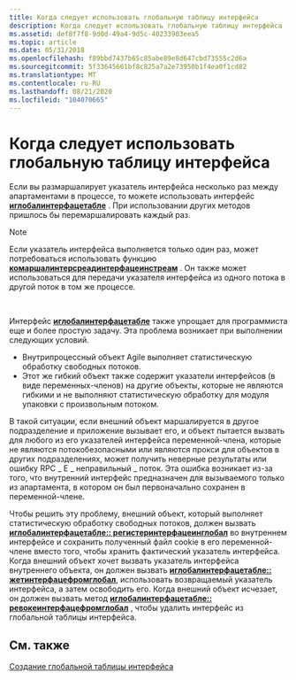 ```yaml
---
title: Когда следует использовать глобальную таблицу интерфейса
description: Когда следует использовать глобальную таблицу интерфейса
ms.assetid: def8f7f8-9d0d-49a4-9d5c-40233903eea5
ms.topic: article
ms.date: 05/31/2018
ms.openlocfilehash: f89bbd7437b65c85abe89e8d647cbd73555c2d6a
ms.sourcegitcommit: 5f33645661bf8c825a7a2e73950b1f4ea0f1cd82
ms.translationtype: MT
ms.contentlocale: ru-RU
ms.lasthandoff: 08/21/2020
ms.locfileid: "104070665"
---
```

# <a name="when-to-use-the-global-interface-table"></a>Когда следует использовать глобальную таблицу интерфейса

Если вы размаршалирует указатель интерфейса несколько раз между апартаментами в процессе, то можете использовать интерфейс [**иглобалинтерфацетабле**](/windows/desktop/api/ObjIdl/nn-objidl-iglobalinterfacetable) . При использовании других методов пришлось бы перемаршалировать каждый раз.

> [!Note]  
> Если указатель интерфейса выполняется только один раз, может потребоваться использовать функцию [**комаршалинтерсреадинтерфацеинстреам**](/windows/desktop/api/combaseapi/nf-combaseapi-comarshalinterthreadinterfaceinstream) . Он также может использоваться для передачи указателя интерфейса из одного потока в другой поток в том же процессе.

 

Интерфейс [**иглобалинтерфацетабле**](/windows/desktop/api/ObjIdl/nn-objidl-iglobalinterfacetable) также упрощает для программиста еще и более простую задачу. Эта проблема возникает при выполнении следующих условий.

-   Внутрипроцессный объект Agile выполняет статистическую обработку свободных потоков.
-   Этот же гибкий объект также содержит указатели интерфейсов (в виде переменных-членов) на другие объекты, которые не являются гибкими и не выполняют статистическую обработку для модуля упаковки с произвольным потоком.

В такой ситуации, если внешний объект маршалируется в другое подразделение и приложение вызывает его, и объект пытается вызвать для любого из его указателей интерфейса переменной-члена, которые не являются потокобезопасными или являются прокси для объектов в других подразделениях, может получить неверные результаты или ошибку RPC \_ E \_ неправильный \_ поток. Эта ошибка возникает из-за того, что внутренний интерфейс предназначен для вызываемого только из апартамента, в котором он был первоначально сохранен в переменной-члене.

Чтобы решить эту проблему, внешний объект, который выполняет статистическую обработку свободных потоков, должен вызвать [**иглобалинтерфацетабле:: регистеринтерфацеинглобал**](/windows/win32/api/objidl/nf-objidl-iglobalinterfacetable-registerinterfaceinglobal) во внутреннем интерфейсе и сохранить полученный файл cookie в его переменной-члене вместо того, чтобы хранить фактический указатель интерфейса. Когда внешний объект хочет вызвать указатель интерфейса внутреннего объекта, он должен вызвать [**иглобалинтерфацетабле:: жетинтерфацефромглобал**](/windows/win32/api/objidl/nf-objidl-iglobalinterfacetable-getinterfacefromglobal), использовать возвращаемый указатель интерфейса, а затем освободить его. Когда внешний объект исчезает, он должен вызвать метод [**иглобалинтерфацетабле:: ревокеинтерфацефромглобал**](/windows/win32/api/objidl/nf-objidl-iglobalinterfacetable-revokeinterfacefromglobal) , чтобы удалить интерфейс из глобальной таблицы интерфейса.

## <a name="related-topics"></a>См. также

<dl> <dt>

[Создание глобальной таблицы интерфейса](creating-the-global-interface-table.md)
</dt> </dl>

 

 